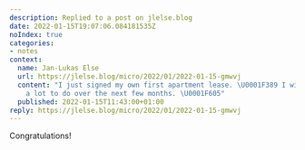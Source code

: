```yaml
---
description: Replied to a post on jlelse.blog
date: 2022-01-15T19:07:06.084181535Z
noIndex: true
categories:
- notes
context:
  name: Jan-Lukas Else
  url: https://jlelse.blog/micro/2022/01/2022-01-15-gmwvj
  content: "I just signed my own first apartment lease. \U0001F389 I will now have
    a lot to do over the next few months. \U0001F605"
  published: 2022-01-15T11:43:00+01:00
reply: https://jlelse.blog/micro/2022/01/2022-01-15-gmwvj
---
```


Congratulations!

